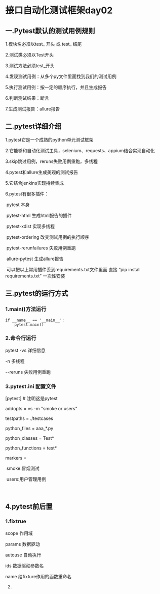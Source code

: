 # 接口自动化测试框架day02



## 一.Pytest默认的测试用例规则

1.模块名必须以test_ 开头 或  test_ 结尾

2.测试类必须以Test开头

3.测试方法必须test_开头

4.发现测试用例：从多个py文件里面找到我们的测试用例

5.执行测试用例：按一定的顺序执行，并且生成报告

6.判断测试结果：断言

7.生成测试报告：allure报告



## 二.pytest详细介绍

1.pytest它是一个成熟的python单元测试框架

2.它能够和自动化测试工具，selenium、requests、appium结合实现自动化

3.skip跳过用例，reruns失败用例重跑，多线程

4.pytest和allure生成美观的测试报告

5.它结合jenkins实现持续集成

6.pytest有很多插件：

​		pytest 							 本身

​		pytest-html					生成html报告的插件

​		pytest-xdist					实现多线程

​		pytest-ordering			 改变测试用例的执行顺序

​		pytest-rerunfailures	 失败用例重跑

​		allure-pytest				  生成allure报告

​	可以把以上常用插件丢到requirements.txt文件里面 直接 “pip install requirements.txt”  一次性安装



## 三.pytest的运行方式

### 1.main()方法运行

```
if __name__ == '__main__':
    pytest.main()
```



### 2.命令行运行

pytest -vs		详细信息

-n					多线程

--reruns			失败用例重跑





### 3.pytest.ini 配置文件

[pytest]					# 注明这是pytest

addopts = vs -m "smoke or users"

testpaths = ./testcases

python_files = aaa_*.py

python_classes = Test*

python_functions = test*

markers = 

​		smoke:冒烟测试

​		users:用户管理用例

​	



## 4.pytest前后置

### 1.fixtrue

scope 			作用域			

params			数据驱动

autouse			自动执行

ids						数据驱动参数名

name				给fixture作用的函数重命名



2.


